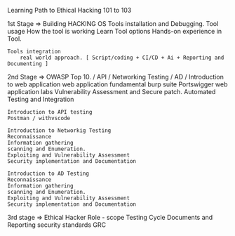 Learning Path to Ethical Hacking 101 to 103

1st Stage => Building HACKING OS
	Tools installation and Debugging.
		Tool usage
		How the tool is working
		Learn Tool options
		Hands-on experience in Tool.

	Tools integration
		real world approach. [ Script/coding + CI/CD + Ai + Reporting and Documenting ]

2nd Stage => OWASP Top 10. / API / Networking Testing / AD / 
	Introduction to web application
	web application fundamental
	burp suite 
	Portswigger web application labs
        Vulnerability Assessment and Secure patch.
	Automated Testing and Integration

	Introduction to API testing 
	Postman / withvscode

	Introduction to Networkig Testing
	Reconnaissance
	Information gathering
	scanning and Enumeration.
	Exploiting and Vulnerability Assessment 
	Security implementation and Documentation 
	
	Introduction to AD Testing
	Reconnaissance
	Information gathering
	scanning and Enumeration.
	Exploiting and Vulnerability Assessment 
	Security implementation and Documentation 
	
3rd stage => Ethical Hacker
	Role - scope
	Testing Cycle
	Documents and Reporting
	security standards
	GRC
	

